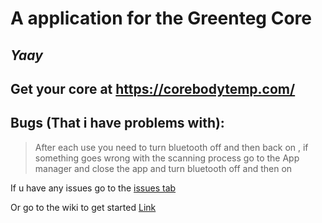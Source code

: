 # A application for the Greenteg Core
## _______________Yaay_______________

## Get your core at https://corebodytemp.com/

## Bugs (That i have problems with):

> After each use you need to turn bluetooth off and then back on , if something goes wrong with the scanning process go to the App manager and close the app and turn bluetooth off and then on





If u have any issues go to the
<a href="https://github.com/AnthonyOpenSource/GreentegCoreApp/issues"> issues tab</a>

Or go to the wiki to get started [Link](https://github.com/AnthonyOpenSource/GreentegCoreApp/wiki)
